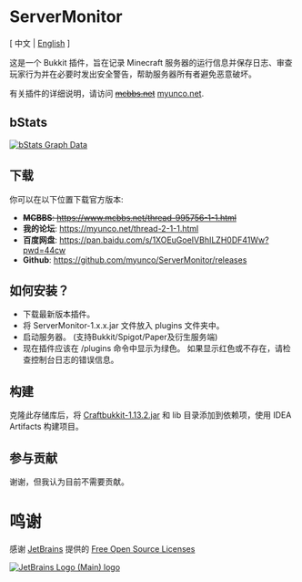 # ServerMonitor
<span>[ 中文 | <a href="README.md">English</a> ]</span>

这是一个 Bukkit 插件，旨在记录 Minecraft 服务器的运行信息并保存日志、审查玩家行为并在必要时发出安全警告，帮助服务器所有者避免恶意破坏。

有关插件的详细说明，请访问 ~~[mcbbs.net](https://www.mcbbs.net/thread-995756-1-1.html)~~ [myunco.net](https://myunco.net/thread-2-1-1.html).

bStats
---
[![bStats Graph Data](https://bstats.org/signatures/bukkit/ServerMonitor.svg)](https://bstats.org/plugin/bukkit/ServerMonitor)

下载
---
你可以在以下位置下载官方版本:
- ~~**MCBBS**: https://www.mcbbs.net/thread-995756-1-1.html~~
- **我的论坛**: https://myunco.net/thread-2-1-1.html
- **百度网盘**: https://pan.baidu.com/s/1XOEuGoeIVBhILZH0DF41Ww?pwd=44cw
- **Github**: https://github.com/myunco/ServerMonitor/releases

如何安装？
---
* 下载最新版本插件。
* 将 ServerMonitor-1.x.x.jar 文件放入 plugins 文件夹中。
* 启动服务器。 (支持Bukkit/Spigot/Paper及衍生服务端)
* 现在插件应该在 /plugins 命令中显示为绿色。 如果显示红色或不存在，请检查控制台日志的错误信息。

构建
---
克隆此存储库后，将 [Craftbukkit-1.13.2.jar](https://getbukkit.org/get/fQ2hcjORI73x66tj7h0X8f4hteJAB64i) 和 lib 目录添加到依赖项，使用 IDEA Artifacts 构建项目。

参与贡献
---
谢谢，但我认为目前不需要贡献。

# 鸣谢
感谢 [JetBrains](https://www.jetbrains.com/?from=ServerMonitor) 提供的 [Free Open Source Licenses](https://jb.gg/OpenSourceSupport)

[![JetBrains Logo (Main) logo](https://resources.jetbrains.com/storage/products/company/brand/logos/jb_beam.svg)](https://www.jetbrains.com/?from=ServerMonitor)
